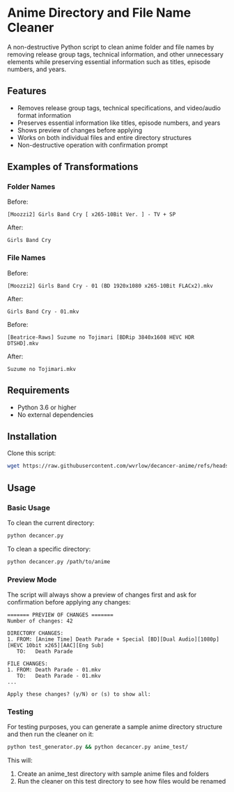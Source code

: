 # Anime Directory and File Name Cleaner

A non-destructive Python script to clean anime folder and file names by removing release group tags, technical information, and other unnecessary elements while preserving essential information such as titles, episode numbers, and years.

## Features

- Removes release group tags, technical specifications, and video/audio format information
- Preserves essential information like titles, episode numbers, and years
- Shows preview of changes before applying
- Works on both individual files and entire directory structures
- Non-destructive operation with confirmation prompt

## Examples of Transformations

### Folder Names

Before:
```
[Moozzi2] Girls Band Cry [ x265-10Bit Ver. ] - TV + SP
```

After:
```
Girls Band Cry
```

### File Names

Before:
```
[Moozzi2] Girls Band Cry - 01 (BD 1920x1080 x265-10Bit FLACx2).mkv
```

After:
```
Girls Band Cry - 01.mkv
```

Before:
```
[Beatrice-Raws] Suzume no Tojimari [BDRip 3840x1608 HEVC HDR DTSHD].mkv
```

After:
```
Suzume no Tojimari.mkv
```

## Requirements

- Python 3.6 or higher
- No external dependencies

## Installation

Clone this script:

```bash
wget https://raw.githubusercontent.com/wvrlow/decancer-anime/refs/heads/main/decancer.py
```

## Usage

### Basic Usage

To clean the current directory:

```bash
python decancer.py
```

To clean a specific directory:

```bash
python decancer.py /path/to/anime
```

### Preview Mode

The script will always show a preview of changes first and ask for confirmation before applying any changes:

```
======= PREVIEW OF CHANGES =======
Number of changes: 42

DIRECTORY CHANGES:
1. FROM: [Anime Time] Death Parade + Special [BD][Dual Audio][1080p][HEVC 10bit x265][AAC][Eng Sub]
   TO:   Death Parade

FILE CHANGES:
1. FROM: Death Parade - 01.mkv
   TO:   Death Parade - 01.mkv
...

Apply these changes? (y/N) or (s) to show all:
```

### Testing

For testing purposes, you can generate a sample anime directory structure and then run the cleaner on it:

```bash
python test_generator.py && python decancer.py anime_test/
```

This will:
1. Create an anime_test directory with sample anime files and folders
2. Run the cleaner on this test directory to see how files would be renamed
